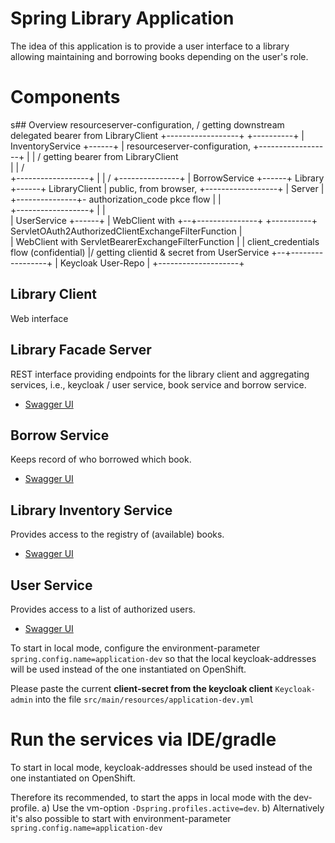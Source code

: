# Spring Library Application
The idea of this application is to provide a user interface to a library
allowing maintaining and borrowing books depending on the user's role.

# Components
s## Overview
                         resourceserver-configuration, 
                        / getting downstream delegated bearer from LibraryClient
    +------------------+      +----------+
    | InventoryService +------+          |    resourceserver-configuration,
    +------------------+      |          |   / getting bearer from LibraryClient       
                              |          |  /                     
    +------------------+      |          | /    +---------------+ 
    | BorrowService    +------+ Library  +------+ LibraryClient |  public, from browser,
    +------------------+      | Server   |      +---------------+- authorization_code pkce flow
                              |          |       \
    +------------------+      |          |        \
    | UserService      +------+          |          WebClient with
    +--+---------------+      +----------+          ServletOAuth2AuthorizedClientExchangeFilterFunction
       |                       \
       |                         WebClient with ServletBearerExchangeFilterFunction
       |
       |  client_credentials flow (confidential)
       |/  getting clientid & secret from UserService
    +--+-----------------+
    | Keycloak User-Repo |
    +--------------------+                                

## Library Client
Web interface

## Library Facade Server
REST interface providing endpoints for the library client and aggregating
services, i.e., keycloak / user service, book service and borrow service.

- [Swagger UI](http://localhost:9090/library-server/swagger-ui/index.html)

## Borrow Service
Keeps record of who borrowed which book.

- [Swagger UI](http://localhost:9091/library-borrow/swagger-ui/index.html)

## Library Inventory Service
Provides access to the registry of (available) books.

- [Swagger UI](http://localhost:9092/library-inventory/swagger-ui/index.html)

## User Service
Provides access to a list of authorized users.

- [Swagger UI](http://localhost:9093/library-users/swagger-ui/index.html)

To start in local mode, configure the environment-parameter `spring.config.name=application-dev` so that the local
keycloak-addresses will be used instead of the one instantiated on OpenShift.

Please paste the current **client-secret from the keycloak client** `Keycloak-admin` 
into the file `src/main/resources/application-dev.yml`

# Run the services via IDE/gradle

To start in local mode, keycloak-addresses should be used instead of the one 
instantiated on OpenShift.

Therefore its recommended, to start the apps in local mode with the dev-profile.
a) Use the vm-option `-Dspring.profiles.active=dev`.
b) Alternatively it's also possible to start with environment-parameter `spring.config.name=application-dev`